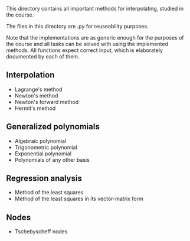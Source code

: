 This directory contains all important methods for interpolating, studied in the course.

The files in this directory are .py for reuseability purposes.

Note that the implementations are as generic enough for the purposes of the course and all tasks can be solved with using the implemented methods.
All functions expect correct input, which is elaborately documented by each of them.

## Interpolation

* Lagrange's method
* Newton's method
* Newton's forward method
* Hermit's method

## Generalized polynomials

* Algebraic polynomial
* Trigonometric polynomial
* Exponential polynomial
* Polynomials of any other basis

## Regression analysis

* Method of the least squares
* Method of the least squares in its vector-matrix form

## Nodes

* Tschebyscheff nodes
